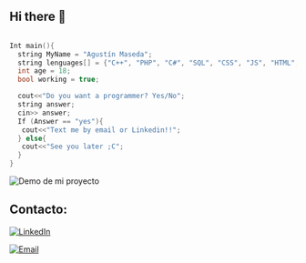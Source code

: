 ## Hi there 👋

```c++

Int main(){
  string MyName = "Agustín Maseda";
  string lenguages[] = {"C++", "PHP", "C#", "SQL", "CSS", "JS", "HTML", "Arduino"};
  int age = 18;
  bool working = true;

  cout<<"Do you want a programmer? Yes/No";
  string answer;
  cin>> answer;
  If (Answer == "yes"){
   cout<<"Text me by email or Linkedin!!";
  } else{
   cout<<"See you later ;C";
  }
}

```

![Demo de mi proyecto](https://media.giphy.com/media/3o7TKFVWc22mHo5t0A/giphy.gif)

## Contacto:

[![LinkedIn](https://img.shields.io/badge/LinkedIn-Agustín%20Maseda-blue?style=flat&logo=linkedin)](https://www.linkedin.com/in/agust%C3%ADn-maseda-475a9525a/)

[![Email](https://img.shields.io/badge/Email-Contact%20Me-red?style=flat&logo=gmail&logoColor=white)](mailto:agusmaseda05@gmail.com)
